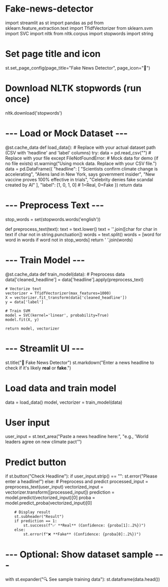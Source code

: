# Fake-news-detector
import streamlit as st
import pandas as pd
from sklearn.feature_extraction.text import TfidfVectorizer
from sklearn.svm import SVC
import nltk
from nltk.corpus import stopwords
import string

# Set page title and icon
st.set_page_config(page_title="Fake News Detector", page_icon="📰")

# Download NLTK stopwords (run once)
nltk.download('stopwords')

# --- Load or Mock Dataset ---
@st.cache_data
def load_data():
    # Replace with your actual dataset path (CSV with 'headline' and 'label' columns)
    try:
        data = pd.read_csv("")  # Replace with your file
    except FileNotFoundError:
        # Mock data for demo (if no file exists)
        st.warning("Using mock data. Replace with your CSV file.")
        data = pd.DataFrame({
            "headline": [
                "Scientists confirm climate change is accelerating",
                "Aliens land in New York, says government insider",
                "New vaccine proves 100% effective in trials",
                "Celebrity denies fake scandal created by AI"
            ],
            "label": [1, 0, 1, 0]  # 1=Real, 0=Fake
        })
    return data

# --- Preprocess Text ---
stop_words = set(stopwords.words('english'))

def preprocess_text(text):
    text = text.lower()
    text = ''.join([char for char in text if char not in string.punctuation])
    words = text.split()
    words = [word for word in words if word not in stop_words]
    return ' '.join(words)

# --- Train Model ---
@st.cache_data
def train_model(data):
    # Preprocess data
    data['cleaned_headline'] = data['headline'].apply(preprocess_text)
    
    # Vectorize text
    vectorizer = TfidfVectorizer(max_features=1000)
    X = vectorizer.fit_transform(data['cleaned_headline'])
    y = data['label']
    
    # Train SVM
    model = SVC(kernel='linear', probability=True)
    model.fit(X, y)
    
    return model, vectorizer

# --- Streamlit UI ---
st.title("📰 Fake News Detector")
st.markdown("Enter a news headline to check if it's likely **real** or **fake**.")

# Load data and train model
data = load_data()
model, vectorizer = train_model(data)

# User input
user_input = st.text_area("Paste a news headline here:", "e.g., 'World leaders agree on new climate pact'")

# Predict button
if st.button("Check Headline"):
    if user_input.strip() == "":
        st.error("Please enter a headline!")
    else:
        # Preprocess and predict
        processed_input = preprocess_text(user_input)
        vectorized_input = vectorizer.transform([processed_input])
        prediction = model.predict(vectorized_input)[0]
        proba = model.predict_proba(vectorized_input)[0]
        
        # Display result
        st.subheader("Result")
        if prediction == 1:
            st.success(f"✅ **Real** (Confidence: {proba[1]:.2%})")
        else:
            st.error(f"❌ **Fake** (Confidence: {proba[0]:.2%})")

# --- Optional: Show dataset sample ---
with st.expander("🔍 See sample training data"):
    st.dataframe(data.head())
